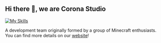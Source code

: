 ## Hi there 👋, we are Corona Studio

[![My Skills](https://skillicons.dev/icons?i=cs,dotnet,react,vuejs,cpp,ts,nodejs,java)](https://skillicons.dev)

A development team originally formed by a group of Minecraft enthusiasts. You can find more details on our [website](https://corona.studio/)!
